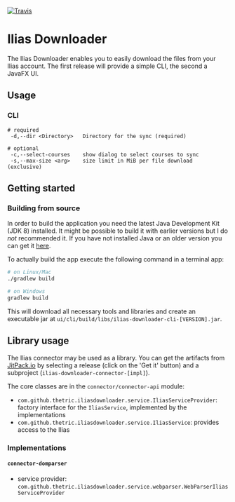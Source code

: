 [![Travis](https://img.shields.io/travis/thetric/ilias-downloader.svg?style=flat-square&maxAge=2592000)](https://travis-ci.org/thetric/ilias-downloader)

# Ilias Downloader

The Ilias Downloader enables you to easily download the files from your Ilias account.
The first release will provide a simple CLI, the second a JavaFX UI.

## Usage

### CLI

```
# required
 -d,--dir <Directory>   Directory for the sync (required)

# optional
 -c,--select-courses    show dialog to select courses to sync
 -s,--max-size <arg>    size limit in MiB per file download (exclusive)
```

## Getting started

### Building from source

In order to build the application you need the latest Java Development Kit (JDK 8) installed.
It might be possible to build it with earlier versions but I do _not_ recommended it.
If you have not installed Java or an older version you can get it [here](http://www.oracle.com/technetwork/java/javase/downloads/index.html).

To actually build the app execute the following command in a terminal app:

```sh
# on Linux/Mac
./gradlew build

# on Windows
gradlew build
```

This will download all necessary tools and libraries and create an executable jar at `ui/cli/build/libs/ilias-downloader-cli-[VERSION].jar`.


## Library usage

The Ilias connector may be used as a library.
You can get the artifacts from [JitPack.io](https://jitpack.io/#thetric/ilias-downloader) by selecting a release (click on the 'Get it' button) and a subproject (`ilias-downloader-connector-[impl]`).


The core classes are in the `connector/connector-api` module:

* `com.github.thetric.iliasdownloader.service.IliasServiceProvider`: factory interface for the `IliasService`, implemented by the implementations
* `com.github.thetric.iliasdownloader.service.IliasService`: provides access to the Ilias

### Implementations

#### `connector-domparser`
* service provider: `com.github.thetric.iliasdownloader.service.webparser.WebParserIliasServiceProvider`
